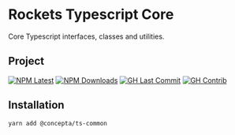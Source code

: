 # Rockets Typescript Core

Core Typescript interfaces, classes and utilities.

## Project

[![NPM Latest](https://img.shields.io/npm/v/@concepta/ts-common)](https://www.npmjs.com/package/@concepta/ts-common)
[![NPM Downloads](https://img.shields.io/npm/dw/@conceptadev/ts-common)](https://www.npmjs.com/package/@concepta/ts-common)
[![GH Last Commit](https://img.shields.io/github/last-commit/conceptadev/rockets?logo=github)](https://github.com/conceptadev/rockets)
[![GH Contrib](https://img.shields.io/github/contributors/conceptadev/rockets?logo=github)](https://github.com/conceptadev/rockets/graphs/contributors)

## Installation

`yarn add @concepta/ts-common`
